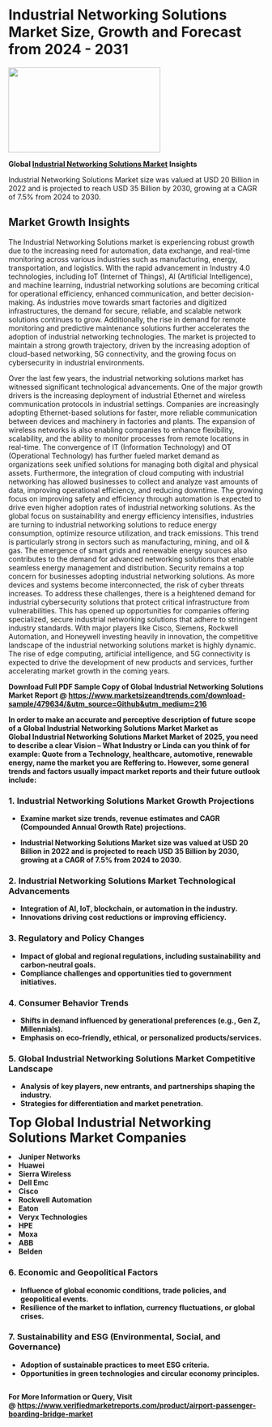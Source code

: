 <H1>Industrial Networking Solutions Market Size, Growth and Forecast from 2024 - 2031</H1><img class="aligncenter size-medium wp-image-584254" src="https://thirdeyenews.in/wp-content/uploads/2024/09/Global-Market-Research-300x168.jpeg" alt="" width="300" height="168" /><p><strong>Global&nbsp;<a href="https://www.marketsizeandtrends.com/download-sample/479634/&amp;utm_source=Github&utm_medium=216">Industrial Networking Solutions Market</a> Insights</strong></p><p>Industrial Networking Solutions Market size was valued at USD 20 Billion in 2022 and is projected to reach USD 35 Billion by 2030, growing at a CAGR of 7.5% from 2024 to 2030.</p><p><h2>Market Growth Insights</h2> <p>The Industrial Networking Solutions market is experiencing robust growth due to the increasing need for automation, data exchange, and real-time monitoring across various industries such as manufacturing, energy, transportation, and logistics. With the rapid advancement in Industry 4.0 technologies, including IoT (Internet of Things), AI (Artificial Intelligence), and machine learning, industrial networking solutions are becoming critical for operational efficiency, enhanced communication, and better decision-making. As industries move towards smart factories and digitized infrastructures, the demand for secure, reliable, and scalable network solutions continues to grow. Additionally, the rise in demand for remote monitoring and predictive maintenance solutions further accelerates the adoption of industrial networking technologies. The market is projected to maintain a strong growth trajectory, driven by the increasing adoption of cloud-based networking, 5G connectivity, and the growing focus on cybersecurity in industrial environments.</p> <p><strong></strong></p> <p>Over the last few years, the industrial networking solutions market has witnessed significant technological advancements. One of the major growth drivers is the increasing deployment of industrial Ethernet and wireless communication protocols in industrial settings. Companies are increasingly adopting Ethernet-based solutions for faster, more reliable communication between devices and machinery in factories and plants. The expansion of wireless networks is also enabling companies to enhance flexibility, scalability, and the ability to monitor processes from remote locations in real-time. The convergence of IT (Information Technology) and OT (Operational Technology) has further fueled market demand as organizations seek unified solutions for managing both digital and physical assets. Furthermore, the integration of cloud computing with industrial networking has allowed businesses to collect and analyze vast amounts of data, improving operational efficiency, and reducing downtime. The growing focus on improving safety and efficiency through automation is expected to drive even higher adoption rates of industrial networking solutions. As the global focus on sustainability and energy efficiency intensifies, industries are turning to industrial networking solutions to reduce energy consumption, optimize resource utilization, and track emissions. This trend is particularly strong in sectors such as manufacturing, mining, and oil & gas. The emergence of smart grids and renewable energy sources also contributes to the demand for advanced networking solutions that enable seamless energy management and distribution. Security remains a top concern for businesses adopting industrial networking solutions. As more devices and systems become interconnected, the risk of cyber threats increases. To address these challenges, there is a heightened demand for industrial cybersecurity solutions that protect critical infrastructure from vulnerabilities. This has opened up opportunities for companies offering specialized, secure industrial networking solutions that adhere to stringent industry standards. With major players like Cisco, Siemens, Rockwell Automation, and Honeywell investing heavily in innovation, the competitive landscape of the industrial networking solutions market is highly dynamic. The rise of edge computing, artificial intelligence, and 5G connectivity is expected to drive the development of new products and services, further accelerating market growth in the coming years.</p> <p><strong></p><p><span class=""><strong>Download Full PDF Sample Copy of Global Industrial Networking Solutions Market Report</strong> @ <a href="https://www.marketsizeandtrends.com/download-sample/479634/&amp;utm_source=Github&utm_medium=216" target="_blank">https://www.marketsizeandtrends.com/download-sample/479634/&amp;utm_source=Github&utm_medium=216</a></span></p><p>In order to make an accurate and perceptive description of future scope of a Global&nbsp;Industrial Networking Solutions Market Market as Global&nbsp;Industrial Networking Solutions Market Market of 2025, you need to describe a clear Vision &ndash; What Industry or Linda can you think of for example: Quote from a Technology, healthcare, automotive, renewable energy, name the market you are Reffering to. However, some general trends and factors usually impact market reports and their future outlook include:</p><h3>1.&nbsp;<strong>Industrial Networking Solutions Market Growth Projections</strong></h3><ul><li>Examine market size trends, revenue estimates and CAGR (Compounded Annual Growth Rate) projections.</li><li><p>Industrial Networking Solutions Market size was valued at USD 20 Billion in 2022 and is projected to reach USD 35 Billion by 2030, growing at a CAGR of 7.5% from 2024 to 2030.</p></li></ul><h3>2.&nbsp;<strong>Industrial Networking Solutions Market Technological Advancements</strong></h3><ul><li>Integration of AI, IoT, blockchain, or automation in the industry.</li><li>Innovations driving cost reductions or improving efficiency.</li></ul><h3>3.&nbsp;<strong>Regulatory and Policy Changes</strong></h3><ul><li>Impact of global and regional regulations, including sustainability and carbon-neutral goals.</li><li>Compliance challenges and opportunities tied to government initiatives.</li></ul><h3>4.&nbsp;<strong>Consumer Behavior Trends</strong></h3><ul><li>Shifts in demand influenced by generational preferences (e.g., Gen Z, Millennials).</li><li>Emphasis on eco-friendly, ethical, or personalized products/services.</li></ul><h3>5.&nbsp;<strong>Global Industrial Networking Solutions Market Competitive Landscape</strong></h3><ul><li>Analysis of key players, new entrants, and partnerships shaping the industry.</li><li>Strategies for differentiation and market penetration.</li></ul><p data-pm-slice="1 1 []"><span style="color: inherit; font-family: inherit; font-size: 25px;">Top Global Industrial Networking Solutions Market Companies</span></p><div class="" data-test-id=""><p><li>Juniper Networks</li><li> Huawei</li><li> Sierra Wireless</li><li> Dell Emc</li><li> Cisco</li><li> Rockwell Automation</li><li> Eaton</li><li> Veryx Technologies</li><li> HPE</li><li> Moxa</li><li> ABB</li><li> Belden</li></p></div><h3>6.&nbsp;<strong>Economic and Geopolitical Factors</strong></h3><ul><li>Influence of global economic conditions, trade policies, and geopolitical events.</li><li>Resilience of the market to inflation, currency fluctuations, or global crises.</li></ul><h3>7.&nbsp;<strong>Sustainability and ESG (Environmental, Social, and Governance)</strong></h3><ul><li>Adoption of sustainable practices to meet ESG criteria.</li><li>Opportunities in green technologies and circular economy principles.</li></ul><h2><strong style="font-size: 14px;">For More Information or Query, Visit @&nbsp;</strong><a style="background-color: #ffffff; font-size: 14px;" href="https://www.marketsizeandtrends.com/report/industrial-networking-solutions-market/" target="_blank">https://www.verifiedmarketreports.com/product/airport-passenger-boarding-bridge-market</a></h2>
